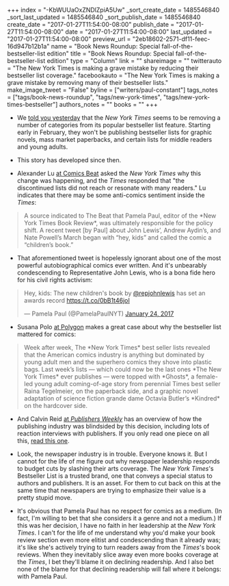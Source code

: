 +++
index = "-KbWUUaOxZNDlZpiA5Uw"
_sort_create_date = 1485546840
_sort_last_updated = 1485546840
_sort_publish_date = 1485546840
create_date = "2017-01-27T11:54:00-08:00"
publish_date = "2017-01-27T11:54:00-08:00"
date = "2017-01-27T11:54:00-08:00"
last_updated = "2017-01-27T11:54:00-08:00"
preview_url = "2eb18602-2571-df11-feec-16d947b12b1a"
name = "Book News Roundup: Special fall-of-the-bestseller-list edition"
title = "Book News Roundup: Special fall-of-the-bestseller-list edition"
type = "Column"
link = ""
shareimage = ""
twitterauto = "The New York Times is making a grave mistake by reducing their bestseller list coverage."
facebookauto = "The New York Times is making a grave mistake by removing many of their bestseller lists."
make_image_tweet = "False"
byline = ["writers/paul-constant"]
tags_notes = ["tags/book-news-roundup", "tags/new-york-times", "tags/new-york-times-bestseller"]
authors_notes = ""
books = ""
+++
* We [told you yesterday](http://www.seattlereviewofbooks.com/notes/2017/01/26/the-new-york-times-bestseller-list-is-getting-downsized/) that the *New York Times* seems to be removing a number of categories from its popular bestseller list feature. Starting early in February, they won't be publishing bestseller lists for graphic novels, mass market paperbacks, and certain lists for middle readers and young adults. 

* This story has developed since then.

* Alexander Lu [at Comics Beat](http://www.comicsbeat.com/the-stunning-reason-why-the-ny-times-eliminated-comics-related-bestseller-lists/) asked the *New York Times* why this change was happening, and the *Times* responded that "the discontinued lists did not reach or resonate with many readers." Lu indicates that there may be some anti-comics sentiment inside the *Times*:

<blockquote>A source indicated to The Beat that Pamela Paul, editor of the *New York Times Book Review*, was ultimately responsible for the policy shift. A recent tweet [by Paul] about John Lewis’, Andrew Aydin’s, and Nate Powell’s March began with “hey, kids” and called the comic a “children’s book.”</blockquote>

* That aforementioned tweet is hopelessly ignorant about one of the most powerful autobiographical comics ever written. And it's unbearably condescending to Representative John Lewis, who is a bona fide hero for his civil rights activism:

<blockquote class="twitter-tweet" data-lang="en"><p lang="en" dir="ltr">Hey, kids: The new children&#39;s book by <a href="https://twitter.com/repjohnlewis">@repjohnlewis</a> has set an awards record <a href="https://t.co/0bB1t46joI">https://t.co/0bB1t46joI</a></p>&mdash; Pamela Paul (@PamelaPaulNYT) <a href="https://twitter.com/PamelaPaulNYT/status/823952792175964161">January 24, 2017</a></blockquote>

* Susana Polo [at Polygon](http://www.polygon.com/2017/1/26/14401436/new-york-times-graphic-novel-list) makes a great case about why the bestseller list mattered for comics:

<blockquote>Week after week, The *New York Times* best seller lists revealed that the American comics industry is anything but dominated by young adult men and the superhero comics they shove into plastic bags. Last week’s lists — which could now be the last ones *The New York Times* ever publishes — were topped with *Ghosts*, a female-led young adult coming-of-age story from perennial Times best seller Raina Tegelmeier, on the paperback side, and a graphic novel adaptation of science fiction grande dame Octavia Butler’s *Kindred* on the hardcover side.</blockquote>

* And Calvin Reid [at *Publishers Weekly*](http://www.publishersweekly.com/pw/by-topic/industry-news/publisher-news/article/72617-publishers-respond-to-losing-some-new-york-times-bestseller-lists.html) has an overview of how the publishing industry was blindsided by this decision, including lots of reaction interviews with publishers. If you only read one piece on all this, [read this one](http://www.publishersweekly.com/pw/by-topic/industry-news/publisher-news/article/72617-publishers-respond-to-losing-some-new-york-times-bestseller-lists.html).

* Look, the newspaper industry is in trouble. Everyone knows it. But I cannot for the life of me figure out why newspaper leadership responds to budget cuts by slashing their arts coverage. The *New York Times*'s Bestseller List is a trusted brand, one that conveys a special status to authors and publishers. It is an asset. For them to cut back on this at the same time that newspapers are trying to emphasize their value is a pretty stupid move.

* It's obvious that Pamela Paul has no respect for comics as a medium. (In fact, I'm willing to bet that she considers it a genre and not a medium.) If this was her decision, I have no faith in her leadership at the *New York Times*. I can't for the life of me understand why you'd make your book review section even more elitist and condescending than it already was; it's like she's actively trying to turn readers away from the *Times*'s book reviews. When they inevitably slice away even more books coverage at the *Times*, I bet they'll blame it on declining readership. And I also bet none of the blame for that declining readership will fall where it belongs: with Pamela Paul.
